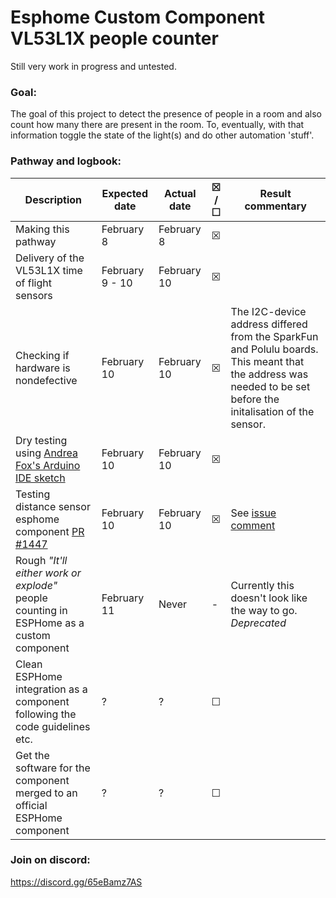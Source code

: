 # Esphome Custom Component VL53L1X people counter
Still very work in progress and untested.

### Goal:<br/>
The goal of this project to detect the presence of people in a room and also count how many there are present in the room. To, eventually, with that information toggle the state of the light(s) and do other automation 'stuff'.

### Pathway and logbook: <br/>
| Description     |  Expected date  | Actual date  | ☒ /<br/> ☐   | Result commentary |
|----------------| ---------------|------------|------------|------------|
| Making this pathway | February 8| February 8 |☒ | 
| Delivery of the VL53L1X time of flight sensors | February 9 - 10 | February 10 |  ☒ |
| Checking if hardware is nondefective | February 10| February 10 |  ☒ | The I2C-device address differed from the SparkFun and Polulu boards. This meant that the address was needed to be set before the initalisation of the sensor. 
| Dry testing using <a href="https://github.com/Andrea-Fox/peopleCounter">Andrea Fox's Arduino IDE sketch</a>| February 10 | February 10 |  ☒ | 
| Testing distance sensor esphome component <a href="https://github.com/esphome/esphome/pull/1447">PR #1447 </a>| February 10 | February 10 |  ☒ | See <a href="https://github.com/esphome/esphome/pull/1447#issuecomment-777426587">issue comment</a>
| Rough _"It'll either work or explode"_ people counting in ESPHome as a custom component | February 11| Never | - | Currently this doesn't look like the way to go. *Deprecated*| 
| Clean ESPHome integration as a component following the code guidelines etc.|?|?| ☐ |
| Get the software for the component merged to an official ESPHome component| ?| ?|  ☐ |

### Join on discord:<br/>

https://discord.gg/65eBamz7AS


